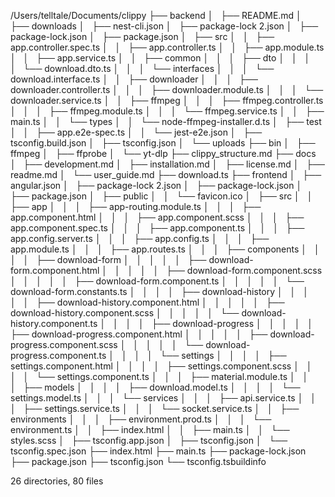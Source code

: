 /Users/telltale/Documents/clippy
├── backend
│   ├── README.md
│   ├── downloads
│   ├── nest-cli.json
│   ├── package-lock 2.json
│   ├── package-lock.json
│   ├── package.json
│   ├── src
│   │   ├── app.controller.spec.ts
│   │   ├── app.controller.ts
│   │   ├── app.module.ts
│   │   ├── app.service.ts
│   │   ├── common
│   │   │   ├── dto
│   │   │   │   └── download.dto.ts
│   │   │   └── interfaces
│   │   │       └── download.interface.ts
│   │   ├── downloader
│   │   │   ├── downloader.controller.ts
│   │   │   ├── downloader.module.ts
│   │   │   └── downloader.service.ts
│   │   ├── ffmpeg
│   │   │   ├── ffmpeg.controller.ts
│   │   │   ├── ffmpeg.module.ts
│   │   │   └── ffmpeg.service.ts
│   │   ├── main.ts
│   │   └── types
│   │       └── node-ffmpeg-installer.d.ts
│   ├── test
│   │   ├── app.e2e-spec.ts
│   │   └── jest-e2e.json
│   ├── tsconfig.build.json
│   ├── tsconfig.json
│   └── uploads
├── bin
│   ├── ffmpeg
│   ├── ffprobe
│   └── yt-dlp
├── clippy_structure.md
├── docs
│   ├── development.md
│   ├── installation.md
│   ├── license.md
│   ├── readme.md
│   └── user_guide.md
├── download.ts
├── frontend
│   ├── angular.json
│   ├── package-lock 2.json
│   ├── package-lock.json
│   ├── package.json
│   ├── public
│   │   └── favicon.ico
│   ├── src
│   │   ├── app
│   │   │   ├── app-routing.module.ts
│   │   │   ├── app.component.html
│   │   │   ├── app.component.scss
│   │   │   ├── app.component.spec.ts
│   │   │   ├── app.component.ts
│   │   │   ├── app.config.server.ts
│   │   │   ├── app.config.ts
│   │   │   ├── app.module.ts
│   │   │   ├── app.routes.ts
│   │   │   ├── components
│   │   │   │   ├── download-form
│   │   │   │   │   ├── download-form.component.html
│   │   │   │   │   ├── download-form.component.scss
│   │   │   │   │   ├── download-form.component.ts
│   │   │   │   │   └── download-form.constants.ts
│   │   │   │   ├── download-history
│   │   │   │   │   ├── download-history.component.html
│   │   │   │   │   ├── download-history.component.scss
│   │   │   │   │   └── download-history.component.ts
│   │   │   │   ├── download-progress
│   │   │   │   │   ├── download-progress.component.html
│   │   │   │   │   ├── download-progress.component.scss
│   │   │   │   │   └── download-progress.component.ts
│   │   │   │   └── settings
│   │   │   │       ├── settings.component.html
│   │   │   │       ├── settings.component.scss
│   │   │   │       └── settings.component.ts
│   │   │   ├── material.module.ts
│   │   │   ├── models
│   │   │   │   ├── download.model.ts
│   │   │   │   └── settings.model.ts
│   │   │   └── services
│   │   │       ├── api.service.ts
│   │   │       ├── settings.service.ts
│   │   │       └── socket.service.ts
│   │   ├── environments
│   │   │   ├── environment.prod.ts
│   │   │   └── environment.ts
│   │   ├── index.html
│   │   ├── main.ts
│   │   └── styles.scss
│   ├── tsconfig.app.json
│   ├── tsconfig.json
│   └── tsconfig.spec.json
├── index.html
├── main.ts
├── package-lock.json
├── package.json
├── tsconfig.json
└── tsconfig.tsbuildinfo

26 directories, 80 files
